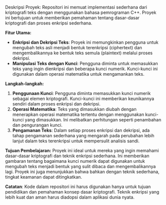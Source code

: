 Deskripsi Proyek:
Repositori ini memuat implementasi sederhana dari kriptografi teks dengan menggunakan bahasa pemrograman C++. Proyek ini bertujuan untuk memberikan pemahaman tentang dasar-dasar kriptografi dan proses enkripsi sederhana. 

**Fitur Utama:**
- **Enkripsi dan Dekripsi Teks**: Proyek ini memungkinkan pengguna untuk mengubah teks asli menjadi bentuk terenkripsi (ciphertext) dan mengembalikannya ke bentuk teks semula (plaintext) melalui proses dekripsi.
- **Manipulasi Teks dengan Kunci**: Pengguna diminta untuk memasukkan teks yang ingin dienkripsi dan beberapa kunci numerik. Kunci-kunci ini digunakan dalam operasi matematika untuk mengamankan teks.

**Langkah-langkah:**
1. **Penggunaan Kunci**: Pengguna diminta memasukkan kunci numerik sebagai elemen kriptografi. Kunci-kunci ini memberikan keunikannya sendiri dalam proses enkripsi dan dekripsi.
2. **Operasi Matematika**: Teks yang dimasukkan diubah dengan menerapkan operasi matematika tertentu dengan menggunakan kunci-kunci yang dimasukkan. Ini melibatkan perhitungan seperti penambahan dan pengurangan kunci.
3. **Pengamanan Teks**: Dalam setiap proses enkripsi dan dekripsi, ada tahap pengamanan sederhana yang mengarah pada perubahan lebih lanjut dalam teks terenkripsi untuk mempersulit analisis sandi.

**Tujuan Pembelajaran:**
Proyek ini ideal untuk mereka yang ingin memahami dasar-dasar kriptografi dan teknik enkripsi sederhana. Ini memberikan gambaran tentang bagaimana kunci numerik dapat digunakan untuk mengubah teks menjadi bentuk yang sulit dibaca dan mengembalikannya lagi. Proyek ini juga menunjukkan bahwa bahkan dengan teknik sederhana, tingkat keamanan dapat ditingkatkan.

**Catatan**: Kode dalam repositori ini harus digunakan hanya untuk tujuan pendidikan dan pemahaman konsep dasar kriptografi. Teknik enkripsi yang lebih kuat dan aman harus diadopsi dalam aplikasi dunia nyata.
